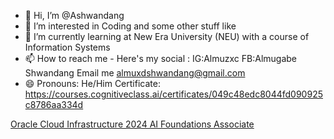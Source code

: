 - 👋 Hi, I’m @Ashwandang
- 👀 I’m interested in Coding and some other stuff like 
- 🌱 I’m currently learning at New Era University (NEU) with a course of Information Systems
- 📫 How to reach me - Here's my social : IG:Almuzxc FB:Almugabe Shwandang
Email me almuxdshwandang@gmail.com
- 😄 Pronouns: He/Him
  Certificate: https://courses.cognitiveclass.ai/certificates/049c48edc8044fd090925c8786aa334d
              
 [Oracle Cloud Infrastructure 2024 AI Foundations Associate](https://catalog-education.oracle.com/ords/certview/sharebadge?id=7EBCEA4DE8008886584295D24056D4A3419B91689129A3C7DF8F67563E8A6F55&fbclid=IwY2xjawHLxZxleHRuA2FlbQIxMQABHQOOuflcGg_maNT-8v_1s95WP6LJlimjz1AAuMdTSOyoXm2_hvG1eiFulA_aem_PYMPkZRM5phvjZ1ODIKJhA)
